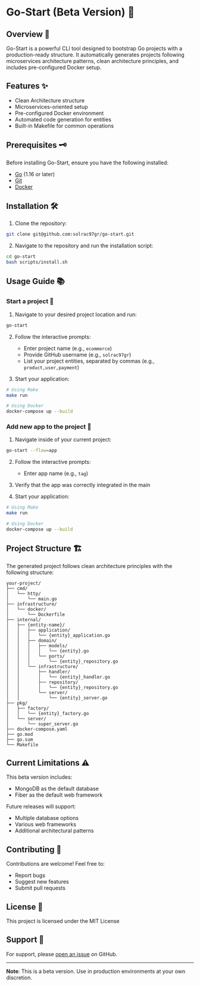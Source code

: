# Go-Start (Beta Version) 🚀

## Overview 📖
Go-Start is a powerful CLI tool designed to bootstrap Go projects with a production-ready structure. It automatically generates projects following microservices architecture patterns, clean architecture principles, and includes pre-configured Docker setup.

## Features ✨
- Clean Architecture structure
- Microservices-oriented setup
- Pre-configured Docker environment
- Automated code generation for entities
- Built-in Makefile for common operations

## Prerequisites 🗝️
Before installing Go-Start, ensure you have the following installed:
- [Go](https://golang.org/doc/install) (1.16 or later)
- [Git](https://git-scm.com/downloads)
- [Docker](https://docs.docker.com/get-docker/)

## Installation 🛠️

1. Clone the repository:
```bash
git clone git@github.com:solrac97gr/go-start.git
```

2. Navigate to the repository and run the installation script:
```bash
cd go-start
bash scripts/install.sh
```

## Usage Guide 📚

### Start a project 🚀
1. Navigate to your desired project location and run:
```bash
go-start
```

2. Follow the interactive prompts:
   - Enter project name (e.g., `ecommerce`)
   - Provide GitHub username (e.g., `solrac97gr`)
   - List your project entities, separated by commas (e.g., `product,user,payment`)

3. Start your application:
```bash
# Using Make
make run

# Using Docker
docker-compose up --build
```
### Add new app to the project 🚀
1. Navigate inside of your current project:
```bash
go-start --flow=app
```

2. Follow the interactive prompts:
   - Enter app name (e.g., `tag`)

3. Verify that the app was correctly integrated in the main

4. Start your application:
```bash
# Using Make
make run

# Using Docker
docker-compose up --build
```

## Project Structure 🏗️
The generated project follows clean architecture principles with the following structure:
```
your-project/
├── cmd/
│   └── http/
│       └── main.go
├── infrastructure/
│   └── docker/
│       └── Dockerfile
├── internal/
│   ├── {entity-name}/
│   │   ├── application/
│   │   │   └── {entity}_application.go
│   │   ├── domain/
│   │   │   ├── models/
│   │   │   │   └── {entity}.go
│   │   │   └── ports/
│   │   │       └── {entity}_repository.go
│   │   └── infrastructure/
│   │       ├── handler/
│   │       │   └── {entity}_handler.go
│   │       ├── repository/
│   │       │   └── {entity}_repository.go
│   │       └── server/
│   │           └── {entity}_server.go
├── pkg/
│   ├── factory/
│   │   └── {entity}_factory.go
│   └── server/
│       └── super_server.go
├── docker-compose.yaml
├── go.mod
├── go.sum
└── Makefile
```

## Current Limitations ⚠️
This beta version includes:
- MongoDB as the default database
- Fiber as the default web framework

Future releases will support:
- Multiple database options
- Various web frameworks
- Additional architectural patterns

## Contributing 🤝
Contributions are welcome! Feel free to:
- Report bugs
- Suggest new features
- Submit pull requests

## License 📄
This project is licensed under the MIT License

## Support 💬
For support, please [open an issue](https://github.com/solrac97gr/go-start/issues) on GitHub.

---
**Note**: This is a beta version. Use in production environments at your own discretion.

